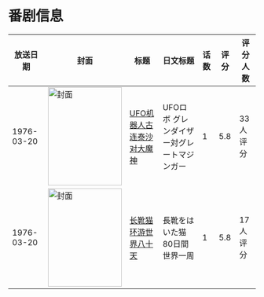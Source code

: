 # 番剧信息

|放送日期|封面|标题|日文标题|话数|评分|评分人数|
|---|---|---|---|---|---|---|
|1976-03-20|<img src="//lain.bgm.tv/pic/cover/c/e1/d9/112964_aU5E9.jpg" alt="封面" style="width:150px;height:200px;object-fit:cover;">|[UFO机器人古连泰沙对大魔神](https://bangumi.tv/subject/112964)|UFOロボ グレンダイザー対グレートマジンガー|1|5.8|33人评分|
|1976-03-20|<img src="//lain.bgm.tv/pic/cover/c/f1/96/83545_JqLJI.jpg" alt="封面" style="width:150px;height:200px;object-fit:cover;">|[长靴猫环游世界八十天](https://bangumi.tv/subject/83545)|長靴をはいた猫 80日間世界一周|1|5.8|17人评分|

